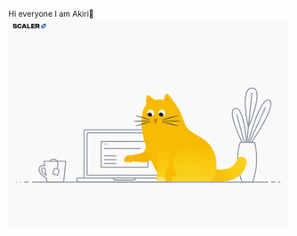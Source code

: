 Hi everyone
I am Akiri👋
![Alt Text](https://github.com/AkiriSeki/AkiriSeki/blob/main/cat.gif)

<!--
**AkiriSeki/AkiriSeki** is a ✨ _special_ ✨ repository because its `README.md` (this file) appears on your GitHub profile.

Here are some ideas to get you started:
### Hi there 
- 🔭 I’m currently working on ...
- 🌱 I’m currently learning ...
- 👯 I’m looking to collaborate on ...
- 🤔 I’m looking for help with ...
- 💬 Ask me about ...
- 📫 How to reach me: ...
- 😄 Pronouns: ...
- ⚡ Fun fact: ...
-->

